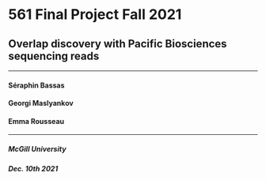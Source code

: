 # 561 Final Project Fall 2021
## Overlap discovery with Pacific Biosciences sequencing reads

***

#### Séraphin Bassas
#### Georgi Maslyankov
#### Emma Rousseau


***

##### McGill University
##### Dec. 10th 2021
